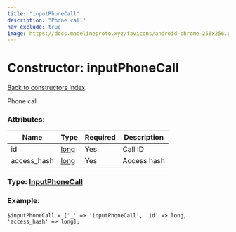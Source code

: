 ```yaml
---
title: "inputPhoneCall"
description: "Phone call"
nav_exclude: true
image: https://docs.madelineproto.xyz/favicons/android-chrome-256x256.png
---
```

# Constructor: inputPhoneCall  
[Back to constructors index](/API_docs/constructors/index.html)



Phone call

### Attributes:

| Name     |    Type       | Required | Description |
|----------|---------------|----------|-------------|
|id|[long](/API_docs/types/long.html) | Yes|Call ID|
|access\_hash|[long](/API_docs/types/long.html) | Yes|Access hash|



### Type: [InputPhoneCall](/API_docs/types/InputPhoneCall.html)


### Example:

```
$inputPhoneCall = ['_' => 'inputPhoneCall', 'id' => long, 'access_hash' => long];
```  
